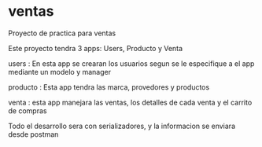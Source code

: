 # ventas
Proyecto de practica para ventas

Este proyecto tendra 3 apps: Users, Producto y Venta

users : En esta app se crearan los usuarios segun se le especifique a el app mediante un modelo y manager

producto : Esta app tendra las marca, provedores y productos

venta : esta app manejara las ventas, los detalles de cada venta y el carrito de compras

Todo el desarrollo sera con serializadores, y la informacion se enviara desde postman